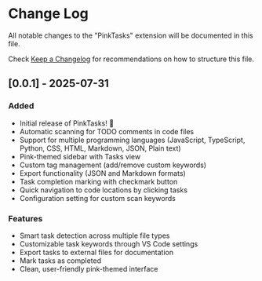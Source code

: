 # Change Log

All notable changes to the "PinkTasks" extension will be documented in this file.

Check [Keep a Changelog](http://keepachangelog.com/) for recommendations on how to structure this file.

## [0.0.1] - 2025-07-31

### Added
- Initial release of PinkTasks! 🌺
- Automatic scanning for TODO comments in code files
- Support for multiple programming languages (JavaScript, TypeScript, Python, CSS, HTML, Markdown, JSON, Plain text)
- Pink-themed sidebar with Tasks view
- Custom tag management (add/remove custom keywords)
- Export functionality (JSON and Markdown formats)
- Task completion marking with checkmark button
- Quick navigation to code locations by clicking tasks
- Configuration setting for custom scan keywords

### Features
- Smart task detection across multiple file types
- Customizable task keywords through VS Code settings
- Export tasks to external files for documentation
- Mark tasks as completed
- Clean, user-friendly pink-themed interface